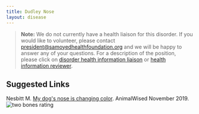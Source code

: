 ```yaml
---
title: Dudley Nose
layout: disease
---
```


> **Note:** We do not currently have a health liaison for this disorder.
> If you would like to volunteer, please contact
> [president@samoyedhealthfoundation.org](mailto:president@samoyedhealthfoundation.org?subject=Questions%20about%20becoming%20a%20Health%20Information%20Liaison%20or%20Reviewer)
> and we will be happy to answer any of your questions.
> For a description of the position, please click on
> [disorder health information liaison](/become-a-health-information-liaison)
> or
> [health information reviewer](/become-a-health-information-reviewer).

## Suggested Links

Nesbitt M. [My dog's nose is changing color](https://www.animalwised.com/my-dog-s-nose-is-changing-color-2334.html). AnimalWised November 2019. ![two bones
rating](/img/2-bones.gif)

